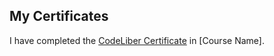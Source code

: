 ## My Certificates

I have completed the [CodeLiber Certificate](https://codeliber.com/certificates/m9ysly9q9oduq) in [Course Name].
